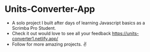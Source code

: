 # Units-Converter-App
- A solo project I built after days of learning Javascript basics as a Scrimba Pro Student.
- Check it out would love to see all your feedback https://units-converter1.netlify.app/
- Follow for more amazing projects. ✌️
